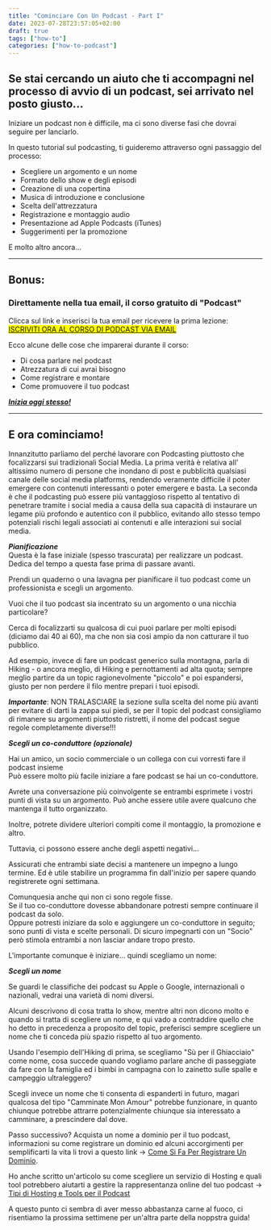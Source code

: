 ```yaml
---
title: "Cominciare Con Un Podcast - Part I"
date: 2023-07-28T23:57:05+02:00
draft: true
tags: ["how-to"]
categories: ["how-to-podcast"]
---
```



## Se stai cercando un aiuto che ti accompagni nel processo di avvio di un podcast, sei arrivato nel posto giusto...

Iniziare un podcast non è difficile, ma ci sono diverse fasi che dovrai seguire per lanciarlo.

In questo tutorial sul podcasting, ti guideremo attraverso ogni passaggio del processo:

- Scegliere un argomento e un nome
- Formato dello show e degli episodi
- Creazione di una copertina
- Musica di introduzione e conclusione
- Scelta dell'attrezzatura
- Registrazione e montaggio audio
- Presentazione ad Apple Podcasts (iTunes)
- Suggerimenti per la promozione

E molto altro ancora...

-----------------------------------------------   
<h2>Bonus: </h2>
<h3>Direttamente nella tua email, il corso gratuito di "Podcast"</h3>

Clicca sul link e inserisci la tua email per ricevere la prima lezione:    
<span style="background-color: #FFFF00">[ISCRIVITI ORA AL CORSO DI PODCAST VIA EMAIL](https://powerupstudio.it/#ctamail)</span>

Ecco alcune delle cose che imparerai durante il corso:

- Di cosa parlare nel podcast
- Atrezzatura di cui avrai bisogno
- Come registrare e montare
- Come promuovere il tuo podcast

[***Inizia oggi stesso!***](https://powerupstudio.it/#ctamail)    

----------------------------------------------- 


<h2>E ora cominciamo!</h2>

Innanzitutto parliamo del perché lavorare con Podcasting piuttosto che focalizzarsi sui tradizionali Social Media.
La prima verità è relativa all' altissimo numero di persone che inondano di post e pubblicità qualsiasi canale delle social media platforms, rendendo veramente difficile il poter emergere con contenuti interessanti o poter emergere e basta.
La seconda è che il podcasting può essere più vantaggioso rispetto al tentativo di penetrare tramite i social media a causa della sua capacità di instaurare un legame più profondo e autentico con il pubblico, evitando allo stesso tempo potenziali rischi legali associati ai contenuti e alle interazioni sui social media.


***Pianificazione***   
Questa è la fase iniziale (spesso trascurata) per realizzare un podcast. Dedica del tempo a questa fase prima di passare avanti.

Prendi un quaderno o una lavagna per pianificare il tuo podcast come un professionista e scegli un argomento.

Vuoi che il tuo podcast sia incentrato su un argomento o una nicchia particolare?

Cerca di focalizzarti su qualcosa di cui puoi parlare per molti episodi (diciamo dai 40 ai 60), ma che non sia così ampio da non catturare il tuo pubblico.

Ad esempio, invece di fare un podcast generico sulla montagna, parla di Hiking - o ancora meglio, di Hiking e pernottamenti ad alta quota; sempre meglio partire da un topic ragionevolmente "piccolo" e poi espandersi, giusto per non perdere il filo mentre prepari i tuoi episodi.

***Importante***: NON TRALASCIARE la sezione sulla scelta del nome più avanti per evitare di darti la zappa sui piedi, se per il topic del podcast consigliamo di rimanere su argomenti piuttosto ristretti, il nome del podcast segue regole completamente diverse!!!

***Scegli un co-conduttore (opzionale)***

Hai un amico, un socio commerciale o un collega con cui vorresti fare il podcast insieme    
Può essere molto più facile iniziare a fare podcast se hai un co-conduttore.

Avrete una conversazione più coinvolgente se entrambi esprimete i vostri punti di vista su un argomento. Può anche essere utile avere qualcuno che mantenga il tutto organizzato.

Inoltre, potrete dividere ulteriori compiti come il montaggio, la promozione e altro.

Tuttavia, ci possono essere anche degli aspetti negativi...

Assicurati che entrambi siate decisi a mantenere un impegno a lungo termine. Ed è utile stabilire un programma fin dall'inizio per sapere quando registrerete ogni settimana.

Comunquesia anche qui non ci sono regole fisse.   
Se il tuo co-conduttore dovesse abbandonare potresti sempre continuare il podcast da solo.  
Oppure potresti iniziare da solo e aggiungere un co-conduttore in seguito; sono punti di vista e scelte personali.
Di sicuro impegnarti con un "Socio" però stimola entrambi a non lasciar andare tropo presto.

L'importante comunque è iniziare... quindi scegliamo un nome:

***Scegli un nome***

Se guardi le classifiche dei podcast su Apple o Google, internazionali o nazionali, vedrai una varietà di nomi diversi.

Alcuni descrivono di cosa tratta lo show, mentre altri non dicono molto e quando si tratta di scegliere un nome, e qui vado a contraddire quello che ho detto in precedenza a proposito del topic, preferisci sempre scegliere un nome che ti conceda più spazio rispetto al tuo argomento.

Usando l'esempio dell'Hiking di prima, se scegliamo "Sù per il Ghiacciaio" come nome, cosa succede quando vogliamo parlare anche di passeggiate da fare con la famiglia ed i bimbi in campagna con lo zainetto sulle spalle e campeggio ultraleggero?

Scegli invece un nome che ti consenta di espanderti in futuro, magari qualcosa del tipo "Camminate Mon Amour" potrebbe funzionare, in quanto chiunque potrebbe attrarre potenzialmente chiunque sia interessato a camminare, a prescindere dal dove.

Passo successivo? Acquista un nome a dominio per il tuo podcast, informazioni su come registrare un dominio ed alcuni accorgimenti per semplificarti la vita li trovi a questo link -> [Come Si Fa Per Registrare Un Dominio](https://powerupstudio.it/posts/suggerimenti-per-registrare-un-dominio/).

Ho anche scritto un'articolo su come scegliere un servizio di Hosting e quali tool potrebbero aiutarti a gestire la rappresentanza online del tuo podcast -> [Tipi di Hosting e Tools per il Podcast](https://powerupstudio.it/posts/hosting-e-tools-per-il-podcast/)

A questo punto ci sembra di aver messo abbastanza carne al fuoco, ci risentiamo la prossima settimene per un'altra parte della noppstra guida!